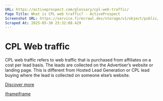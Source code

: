 ```yaml
---
URL: https://activeprospect.com/glossary/cpl-web-traffic/
Page Title: What is CPL web traffic? - ActiveProspect
Screenshot URL: https://service.firecrawl.dev/storage/v1/object/public/media/screenshot-416f7b64-9f6e-409c-8513-17f3533b9079.png
Scraped At: 2025-05-30 23:32:08.429
---
```

# CPL Web traffic

CPL web traffic refers to web traffic that is purchased from affiliates on a cost per lead basis. The leads are collected on the Advertiser’s website or landing page. This is different from Hosted Lead Generation or CPL lead buying where the lead is collected on someone else’s website.

[Discover more](https://activeprospect.com/blog/5-reasons-your-cost-per-lead-campaign-didnt-work/)

[iframe](https://td.doubleclick.net/td/rul/1064715784?random=1748647918221&cv=11&fst=1748647918221&fmt=3&bg=ffffff&guid=ON&async=1&gtm=45be55s2v890149784z86705227za200zb6705227&gcd=13l3l3l3l1l1&dma=0&tag_exp=101509157~103116026~103200004~103233427~103252644~103252646~103351869~103351871~104481633~104481635~104559073~104559075~104612245~104612247&ptag_exp=101509157~103116026~103200004~103233427~103252644~103252646~103351866~103351868~104481633~104481635~104559073~104559075~104611962~104611964~104612245~104612247&u_w=1280&u_h=720&url=https%3A%2F%2Factiveprospect.com%2Fglossary%2Fcpl-web-traffic%2F&_ng=1&hn=www.googleadservices.com&frm=0&tiba=What%20is%20CPL%20web%20traffic%3F%20-%20ActiveProspect&npa=0&pscdl=noapi&auid=853137807.1748647918&uaa=x86&uab=64&uafvl=Chromium%3B131.0.6778.33%7CNot_A%2520Brand%3B24.0.0.0&uamb=0&uam=&uap=Windows&uapv=10.0&uaw=0&fledge=1&data=event%3Dgtag.config)[iframe](https://td.doubleclick.net/td/rul/1064715784?random=1748647918430&cv=11&fst=1748647918430&fmt=3&bg=ffffff&guid=ON&async=1&gtm=45be55s2v890149784z86705227za200zb6705227&gcd=13l3l3l3l1l1&dma=0&tag_exp=101509157~103116026~103200004~103233427~103252644~103252646~103351869~103351871~104481633~104481635~104559073~104559075~104612245~104612247&ptag_exp=101509157~103116026~103200004~103233427~103252644~103252646~103351866~103351868~104481633~104481635~104559073~104559075~104611962~104611964~104612245~104612247&u_w=1280&u_h=720&url=https%3A%2F%2Factiveprospect.com%2Fglossary%2Fcpl-web-traffic%2F&_ng=1&hn=www.googleadservices.com&frm=0&tiba=What%20is%20CPL%20web%20traffic%3F%20-%20ActiveProspect&npa=0&pscdl=noapi&auid=853137807.1748647918&uaa=x86&uab=64&uafvl=Chromium%3B131.0.6778.33%7CNot_A%2520Brand%3B24.0.0.0&uamb=0&uam=&uap=Windows&uapv=10.0&uaw=0&fledge=1&_tu=Cg)

